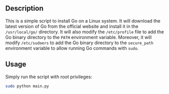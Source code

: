 ## Description

This is a simple script to install Go on a Linux system. It will download the latest version of Go from the official website and install it in the `/usr/local/go/` directory. It will also modify the `/etc/profile` file to add the Go binary directory to the `PATH` environment variable. Moreover, it will modify `/etc/sudoers` to add the Go binary directory to the `secure_path` environment variable to allow running Go commands with `sudo`.

## Usage

Simply run the script with root privileges:

```sh
sudo python main.py
```
